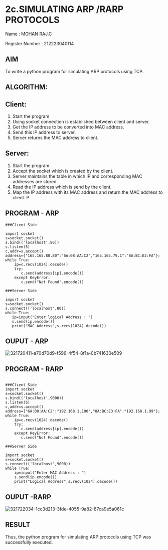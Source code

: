# 2c.SIMULATING ARP /RARP PROTOCOLS

Name : MOHAN RAJ.C

Register Number : 212223040114
## AIM
To write a python program for simulating ARP protocols using TCP.
## ALGORITHM:
## Client:
1. Start the program
2. Using socket connection is established between client and server.
3. Get the IP address to be converted into MAC address.
4. Send this IP address to server.
5. Server returns the MAC address to client.
## Server:
1. Start the program
2. Accept the socket which is created by the client.
3. Server maintains the table in which IP and corresponding MAC addresses are
stored.
4. Read the IP address which is send by the client.
5. Map the IP address with its MAC address and return the MAC address to client.
P
## PROGRAM - ARP
```
###Client Side

import socket
s=socket.socket()
s.bind(('localhost',80))
s.listen(5)
c,addr=s.accept()
address={"165.165.80.80":"6A:08:AA:C2","165.165.79.1":"8A:BC:E3:FA"};
while True:
    ip=c.recv(1024).decode()
    try:
       c.send(address[ip].encode())
    except KeyError:
       c.send("Not Found".encode())
```

```
###Server Side

import socket
s=socket.socket()
s.connect(('localhost',80))
while True:
   ip=input("Enter logical Address : ")
   s.send(ip.encode())
   print("MAC Address",s.recv(1024).decode())
```

## OUPUT - ARP

![321720411-a70d70d9-f596-4f54-8f1a-0b741630e509](https://github.com/Mohanraj2006/2c.ARP_RARP_PROTOCOLS/assets/152195759/9a658380-1dd7-47f6-b410-59d1bc177f17)

## PROGRAM - RARP
```

###Client Side
import socket
s=socket.socket()
s.bind(('localhost',9000))
s.listen(5)
c,addr=s.accept()
address={"6A:08:AA:C2":"192.168.1.100","8A:BC:E3:FA":"192.168.1.99"};
while True:
    ip=c.recv(1024).decode()
    try:
       c.send(address[ip].encode())
    except KeyError:
       c.send("Not Found".encode())
```

```
###Server Side

import socket
s=socket.socket()
s.connect(('localhost',9000))
while True:
    ip=input("Enter MAC Address : ")
    s.send(ip.encode())
    print("Logical Address",s.recv(1024).decode())
```

## OUPUT -RARP

![321722034-1cc3d213-3fde-4055-9a82-87ca9e5a061c](https://github.com/Mohanraj2006/2c.ARP_RARP_PROTOCOLS/assets/152195759/9e330176-c32d-4b95-ba20-5fd79bdacd02)


## RESULT
Thus, the python program for simulating ARP protocols using TCP was successfully executed.
